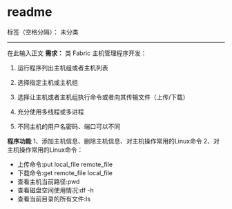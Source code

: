 ﻿# readme

标签（空格分隔）： 未分类

---

在此输入正文
**需求：**
类 Fabric 主机管理程序开发：

1. 运行程序列出主机组或者主机列表

2. 选择指定主机或主机组

3. 选择让主机或者主机组执行命令或者向其传输文件（上传/下载）

4. 充分使用多线程或多进程

5. 不同主机的用户名密码、端口可以不同


**程序功能**
1、添加主机信息、删除主机信息、对主机操作常用的Linux命令
2、对主机操作常用的Linux命令：

 - 上传命令:put local_file remote_file
 - 下载命令:get remote_file local_file
 - 查看主机当前路径:pwd
 - 查看磁盘空间使用情况:df -h
 - 查看当前目录的所有文件:ls






